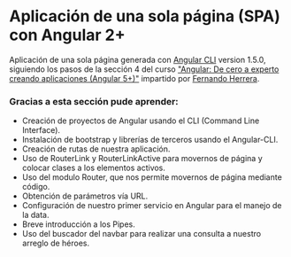 # Aplicación de una sola página (SPA) con Angular 2+

Aplicación de una sola página generada con [Angular CLI](https://github.com/angular/angular-cli) version 1.5.0, siguiendo los pasos de la sección 4 del curso ["Angular: De cero a experto creando aplicaciones (Angular 5+)"](https://www.udemy.com/angular-2-fernando-herrera/) impartido por [Fernando Herrera](https://github.com/Klerith).

### Gracias a esta sección pude aprender:

- Creación de proyectos de Angular usando el CLI (Command Line Interface).
- Instalación de bootstrap y librerías de terceros usando el Angular-CLI.
- Creación de rutas de nuestra aplicación.
- Uso de RouterLink y RouterLinkActive para movernos de página y colocar clases a los elementos activos.
- Uso del modulo Router, que nos permite movernos de página mediante código.
- Obtención de parámetros vía URL.
- Configuración de nuestro primer servicio en Angular para el manejo de la data.
- Breve introducción a los Pipes.
- Uso del buscador del navbar para realizar una consulta a nuestro arreglo de héroes.
